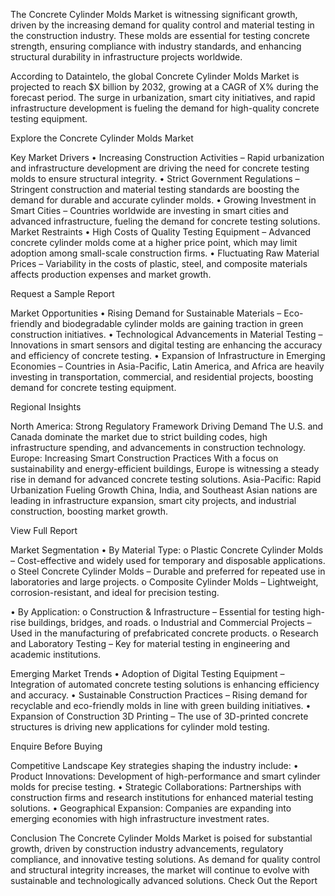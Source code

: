 The Concrete Cylinder Molds Market is witnessing significant growth, driven by the increasing demand for quality control and material testing in the construction industry. These molds are essential for testing concrete strength, ensuring compliance with industry standards, and enhancing structural durability in infrastructure projects worldwide.

According to Dataintelo, the global Concrete Cylinder Molds Market is projected to reach $X billion by 2032, growing at a CAGR of X% during the forecast period. The surge in urbanization, smart city initiatives, and rapid infrastructure development is fueling the demand for high-quality concrete testing equipment.

Explore the Concrete Cylinder Molds Market

Key Market Drivers
•	Increasing Construction Activities – Rapid urbanization and infrastructure development are driving the need for concrete testing molds to ensure structural integrity.
•	Strict Government Regulations – Stringent construction and material testing standards are boosting the demand for durable and accurate cylinder molds.
•	Growing Investment in Smart Cities – Countries worldwide are investing in smart cities and advanced infrastructure, fueling the demand for concrete testing solutions.
Market Restraints
•	High Costs of Quality Testing Equipment – Advanced concrete cylinder molds come at a higher price point, which may limit adoption among small-scale construction firms.
•	Fluctuating Raw Material Prices – Variability in the costs of plastic, steel, and composite materials affects production expenses and market growth.

Request a Sample Report

Market Opportunities
•	Rising Demand for Sustainable Materials – Eco-friendly and biodegradable cylinder molds are gaining traction in green construction initiatives.
•	Technological Advancements in Material Testing – Innovations in smart sensors and digital testing are enhancing the accuracy and efficiency of concrete testing.
•	Expansion of Infrastructure in Emerging Economies – Countries in Asia-Pacific, Latin America, and Africa are heavily investing in transportation, commercial, and residential projects, boosting demand for concrete testing equipment.

Regional Insights

North America: Strong Regulatory Framework Driving Demand
The U.S. and Canada dominate the market due to strict building codes, high infrastructure spending, and advancements in construction technology.
Europe: Increasing Smart Construction Practices
With a focus on sustainability and energy-efficient buildings, Europe is witnessing a steady rise in demand for advanced concrete testing solutions.
Asia-Pacific: Rapid Urbanization Fueling Growth
China, India, and Southeast Asian nations are leading in infrastructure expansion, smart city projects, and industrial construction, boosting market growth.

View Full Report

Market Segmentation
•	By Material Type:
o	Plastic Concrete Cylinder Molds – Cost-effective and widely used for temporary and disposable applications.
o	Steel Concrete Cylinder Molds – Durable and preferred for repeated use in laboratories and large projects.
o	Composite Cylinder Molds – Lightweight, corrosion-resistant, and ideal for precision testing.

•	By Application:
o	Construction & Infrastructure – Essential for testing high-rise buildings, bridges, and roads.
o	Industrial and Commercial Projects – Used in the manufacturing of prefabricated concrete products.
o	Research and Laboratory Testing – Key for material testing in engineering and academic institutions.

Emerging Market Trends
•	Adoption of Digital Testing Equipment – Integration of automated concrete testing solutions is enhancing efficiency and accuracy.
•	Sustainable Construction Practices – Rising demand for recyclable and eco-friendly molds in line with green building initiatives.
•	Expansion of Construction 3D Printing – The use of 3D-printed concrete structures is driving new applications for cylinder mold testing.

Enquire Before Buying

Competitive Landscape
Key strategies shaping the industry include:
•	Product Innovations: Development of high-performance and smart cylinder molds for precise testing.
•	Strategic Collaborations: Partnerships with construction firms and research institutions for enhanced material testing solutions.
•	Geographical Expansion: Companies are expanding into emerging economies with high infrastructure investment rates.

Conclusion
The Concrete Cylinder Molds Market is poised for substantial growth, driven by construction industry advancements, regulatory compliance, and innovative testing solutions. As demand for quality control and structural integrity increases, the market will continue to evolve with sustainable and technologically advanced solutions.
Check Out the Report
